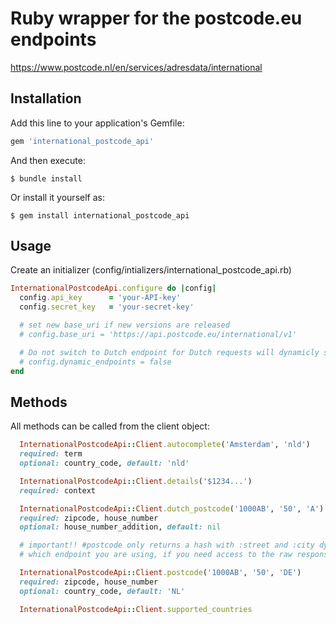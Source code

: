 # Ruby wrapper for the postcode.eu endpoints
https://www.postcode.nl/en/services/adresdata/international

## Installation

Add this line to your application's Gemfile:

```ruby
gem 'international_postcode_api'
```

And then execute:

    $ bundle install

Or install it yourself as:

    $ gem install international_postcode_api

## Usage

Create an initializer (config/intializers/international_postcode_api.rb)

```ruby
InternationalPostcodeApi.configure do |config|
  config.api_key      = 'your-API-key'
  config.secret_key   = 'your-secret-key'

  # set new base_uri if new versions are released
  # config.base_uri = 'https://api.postcode.eu/international/v1'

  # Do not switch to Dutch endpoint for Dutch requests will dynamicly switch by default
  # config.dynamic_endpoints = false
end
```

## Methods

All methods can be called from the client object:
```ruby
  InternationalPostcodeApi::Client.autocomplete('Amsterdam', 'nld')
  required: term
  optional: country_code, default: 'nld'

  InternationalPostcodeApi::Client.details('$1234...')
  required: context

  InternationalPostcodeApi::Client.dutch_postcode('1000AB', '50', 'A')
  required: zipcode, house_number
  optional: house_number_addition, default: nil

  # important!! #postcode only returns a hash with :street and :city dynamicly depending on
  # which endpoint you are using, if you need access to the raw response use #dutch_postcode or #autocomplete + #details

  InternationalPostcodeApi::Client.postcode('1000AB', '50', 'DE')
  required: zipcode, house_number
  optional: country_code, default: 'NL'

  InternationalPostcodeApi::Client.supported_countries
```
